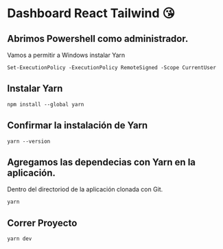 # Dashboard React Tailwind 😘

## Abrimos Powershell como administrador.
  Vamos a permitir a Windows instalar Yarn
  
    Set-ExecutionPolicy -ExecutionPolicy RemoteSigned -Scope CurrentUser
  
## Instalar Yarn
    npm install --global yarn
    
## Confirmar la instalación de Yarn
    yarn --version

## Agregamos las dependecias con Yarn en la aplicación. 
  Dentro del directoriod de la aplicación clonada con Git. 
    
    yarn
    
## Correr Proyecto
    yarn dev

